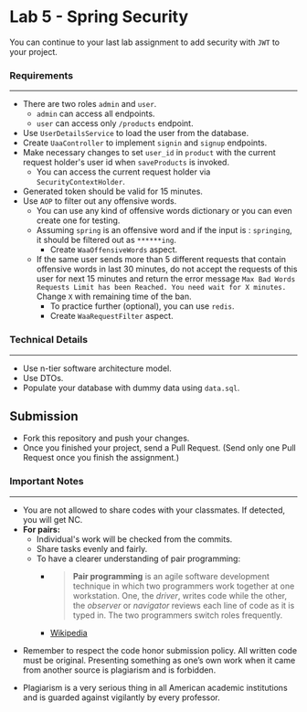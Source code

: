 
# Lab 5 - Spring Security

You can continue to your last lab assignment to add security with `JWT` to your project.

###  Requirements
--- 
* There are two roles `admin` and `user`.
	* `admin` can access all endpoints.
	*  `user` can access only `/products` endpoint.
* Use `UserDetailsService` to load the user from the database.
* Create `UaaController` to implement `signin` and `signup` endpoints.
* Make necessary changes to set `user_id` in `product` with the current request holder's user id when `saveProducts` is invoked.
	* You can access the current request holder via `SecurityContextHolder`.
* Generated token should be valid for 15 minutes. 
* Use `AOP` to filter out any offensive words.
	* You can use any kind of offensive words dictionary or you can even create one for testing.
	* Assuming `spring` is an offensive word and if the input is : `springing`, it should be filtered out as `******ing`.
		* Create `WaaOffensiveWords` aspect.
	* If the same user sends more than 5 different requests that contain offensive words in last 30 minutes, do not accept the requests of this user for next 15 minutes and return the error message `Max Bad Words Requests Limit has been Reached. You need wait for X minutes.` Change `X` with remaining time of the ban.
		* To practice further (optional), you can use `redis`.
		* Create `WaaRequestFilter` aspect.

### Technical Details
---
* Use n-tier software architecture model.
* Use DTOs.
* Populate your database with dummy data using `data.sql`.


## Submission

* Fork this repository and push your changes.
* Once you finished your project, send a Pull Request. (Send only one Pull Request once you finish the assignment.)

### Important Notes
---

 * You are not allowed to share codes with your classmates. If detected, you will get NC.
 * **For pairs:**
	 * Individual's work will be checked from the commits.
	 *  Share tasks evenly and fairly.
	 *  To have a clearer understanding of pair programming:
		 *  > **Pair programming** is an agile software development technique in which two programmers work together at one workstation. One, the _driver_, writes code while the other, the _observer_ or _navigator_ reviews each line of code as it is typed in. The two programmers switch roles frequently. 
		 * [Wikipedia](https://en.wikipedia.org/wiki/Pair_programming#:~:text=Pair%20programming%20is%20an%20agile,two%20programmers%20switch%20roles%20frequently.)

-   Remember to respect the code honor submission policy. All written code must be original. Presenting something as one’s own work when it came from another source is plagiarism and is forbidden.
    
-   Plagiarism is a very serious thing in all American academic institutions and is guarded against vigilantly by every professor.

